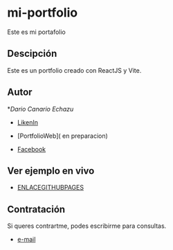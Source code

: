 # mi-portfolio
Este es mi portafolio

## Descipción

Este es un portfolio creado con ReactJS y  Vite.

## Autor
**Dario Canario Echazu*



* [LikenIn](https://www.linkedin.com/in/dario-echazu-508466232/)
* [PortfolioWeb]( en preparacion)

* [Facebook](https://www.facebook.com/dario.echazu.7/)

## Ver ejemplo en vivo
- [ENLACEGITHUBPAGES](ENLACEGITHUBPAGES)


## Contratación
Si queres contrartme, podes escribirme para consultas.
* [e-mail](darioechazu@hotmail.com)
